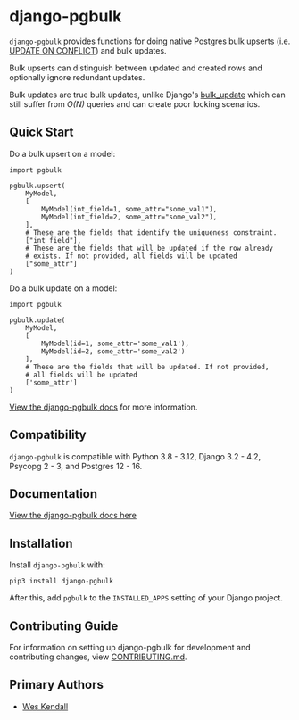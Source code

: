 # django-pgbulk

`django-pgbulk` provides functions for doing native Postgres bulk upserts (i.e. [UPDATE ON CONFLICT](https://www.postgresql.org/docs/current/sql-insert.html)) and bulk updates.

Bulk upserts can distinguish between updated and created rows and optionally ignore redundant updates.

Bulk updates are true bulk updates, unlike Django's [bulk_update](https://docs.djangoproject.com/en/4.2/ref/models/querysets/#bulk-update) which can still suffer from *O(N)* queries and can create poor locking scenarios.

## Quick Start

Do a bulk upsert on a model:

    import pgbulk

    pgbulk.upsert(
        MyModel,
        [
            MyModel(int_field=1, some_attr="some_val1"),
            MyModel(int_field=2, some_attr="some_val2"),
        ],
        # These are the fields that identify the uniqueness constraint.
        ["int_field"],
        # These are the fields that will be updated if the row already
        # exists. If not provided, all fields will be updated
        ["some_attr"]
    )

Do a bulk update on a model:

    import pgbulk

    pgbulk.update(
        MyModel,
        [
            MyModel(id=1, some_attr='some_val1'),
            MyModel(id=2, some_attr='some_val2')
        ],
        # These are the fields that will be updated. If not provided,
        # all fields will be updated
        ['some_attr']
    )

[View the django-pgbulk docs](https://django-pgbulk.readthedocs.io/) for more information.

## Compatibility

`django-pgbulk` is compatible with Python 3.8 - 3.12, Django 3.2 - 4.2, Psycopg 2 - 3, and Postgres 12 - 16.

## Documentation

[View the django-pgbulk docs here](https://django-pgbulk.readthedocs.io/)

## Installation

Install `django-pgbulk` with:

    pip3 install django-pgbulk

After this, add `pgbulk` to the `INSTALLED_APPS` setting of your Django project.

## Contributing Guide

For information on setting up django-pgbulk for development and contributing changes, view [CONTRIBUTING.md](CONTRIBUTING.md).

## Primary Authors

- [Wes Kendall](https://github.com/wesleykendall)
